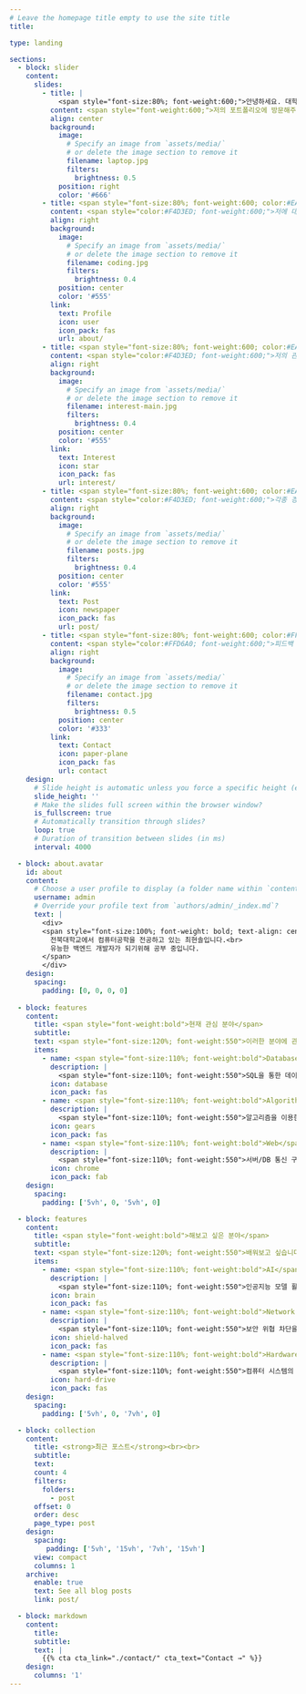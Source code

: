 ```yaml
---
# Leave the homepage title empty to use the site title
title:

type: landing

sections:
  - block: slider
    content:
      slides:
        - title: | 
            <span style="font-size:80%; font-weight:600;">안녕하세요. 대학생 개발자 최현솔입니다</span>
          content: <span style="font-weight:600;">저의 포트폴리오에 방문해주셔서 감사합니다!</span>
          align: center
          background:
            image:
              # Specify an image from `assets/media/`
              # or delete the image section to remove it
              filename: laptop.jpg
              filters:
                brightness: 0.5
            position: right
            color: '#666'
        - title: <span style="font-size:80%; font-weight:600; color:#EAB8E4;">소개</span>
          content: <span style="color:#F4D3ED; font-weight:600;">저에 대해 간략히 소개하고자 합니다</span>
          align: right
          background:
            image:
              # Specify an image from `assets/media/`
              # or delete the image section to remove it
              filename: coding.jpg
              filters:
                brightness: 0.4
            position: center
            color: '#555'
          link:
            text: Profile
            icon: user
            icon_pack: fas
            url: about/
        - title: <span style="font-size:80%; font-weight:600; color:#EAB8E4;">관심 분야</span>
          content: <span style="color:#F4D3ED; font-weight:600;">저의 관심 분야들을 소개합니다</span>
          align: right
          background:
            image:
              # Specify an image from `assets/media/`
              # or delete the image section to remove it
              filename: interest-main.jpg
              filters:
                brightness: 0.4
            position: center
            color: '#555'
          link:
            text: Interest
            icon: star
            icon_pack: fas
            url: interest/
        - title: <span style="font-size:80%; font-weight:600; color:#EAB8E4;">프로젝트</span>
          content: <span style="color:#F4D3ED; font-weight:600;">각종 경험/프로젝트들을 포스팅했습니다</span>
          align: right
          background:
            image:
              # Specify an image from `assets/media/`
              # or delete the image section to remove it
              filename: posts.jpg
              filters:
                brightness: 0.4
            position: center
            color: '#555'
          link:
            text: Post
            icon: newspaper
            icon_pack: fas
            url: post/
        - title: <span style="font-size:80%; font-weight:600; color:#FFB76B;">피드백 및 문의</span>
          content: <span style="color:#FFD6A0; font-weight:600;">피드백 및 문의, 컨택은 언제든 환영합니다</span>
          align: right
          background:
            image:
              # Specify an image from `assets/media/`
              # or delete the image section to remove it
              filename: contact.jpg
              filters:
                brightness: 0.5
            position: center
            color: '#333'
          link:
            text: Contact
            icon: paper-plane
            icon_pack: fas
            url: contact
    design:
      # Slide height is automatic unless you force a specific height (e.g. '400px')
      slide_height: ''
      # Make the slides full screen within the browser window?
      is_fullscreen: true
      # Automatically transition through slides?
      loop: true
      # Duration of transition between slides (in ms)
      interval: 4000

  - block: about.avatar
    id: about
    content:
      # Choose a user profile to display (a folder name within `content/authors/`)
      username: admin
      # Override your profile text from `authors/admin/_index.md`?
      text: |
        <div>
        <span style="font-size:100%; font-weight: bold; text-align: center">
          전북대학교에서 컴퓨터공학을 전공하고 있는 최현솔입니다.<br>
          유능한 백엔드 개발자가 되기위해 공부 중입니다. 
        </span>
        </div>
    design:
      spacing:
        padding: [0, 0, 0, 0]
 
  - block: features
    content:
      title: <span style="font-weight:bold">현재 관심 분야</span>
      subtitle: 
      text: <span style="font-size:120%; font-weight:550">이러한 분야에 관심이 있습니다<br></span>
      items:
        - name: <span style="font-size:110%; font-weight:bold">Database</span>
          description: |
            <span style="font-size:110%; font-weight:550">SQL을 통한 데이터베이스 설계 및 제어</span>
          icon: database
          icon_pack: fas
        - name: <span style="font-size:110%; font-weight:bold">Algorithm</span>
          description: |
            <span style="font-size:110%; font-weight:550">알고리즘을 이용한 보다 효율적인 서비스 설계</span>
          icon: gears
          icon_pack: fas
        - name: <span style="font-size:110%; font-weight:bold">Web</span>
          description: |
            <span style="font-size:110%; font-weight:550">서버/DB 통신 구조 및 관리</span>
          icon: chrome
          icon_pack: fab
    design:
      spacing:
        padding: ['5vh', 0, '5vh', 0]

  - block: features
    content:
      title: <span style="font-weight:bold">해보고 싶은 분야</span>
      subtitle: 
      text: <span style="font-size:120%; font-weight:550">배워보고 싶습니다</span>
      items:
        - name: <span style="font-size:110%; font-weight:bold">AI</span>
          description: |
            <span style="font-size:110%; font-weight:550">인공지능 모델 활용 개발 및 프로젝트</span>
          icon: brain
          icon_pack: fas
        - name: <span style="font-size:110%; font-weight:bold">Network Security</span>
          description: |
            <span style="font-size:110%; font-weight:550">보안 위협 차단을 통한 보안성 증진</span>
          icon: shield-halved
          icon_pack: fas
        - name: <span style="font-size:110%; font-weight:bold">Hardware</span>
          description: |
            <span style="font-size:110%; font-weight:550">컴퓨터 시스템의 이해를 통한 효율적인 개발</span>
          icon: hard-drive
          icon_pack: fas
    design:
      spacing:
        padding: ['5vh', 0, '7vh', 0]

  - block: collection
    content:
      title: <strong>최근 포스트</strong><br><br>
      subtitle: 
      text: 
      count: 4
      filters:
        folders:
          - post
      offset: 0
      order: desc
      page_type: post
    design:
      spacing:
         padding: ['5vh', '15vh', '7vh', '15vh']
      view: compact
      columns: 1
    archive:
      enable: true
      text: See all blog posts
      link: post/

  - block: markdown
    content:
      title:
      subtitle:
      text: |
        {{% cta cta_link="./contact/" cta_text="Contact →" %}}
    design:
      columns: '1'
---
```

